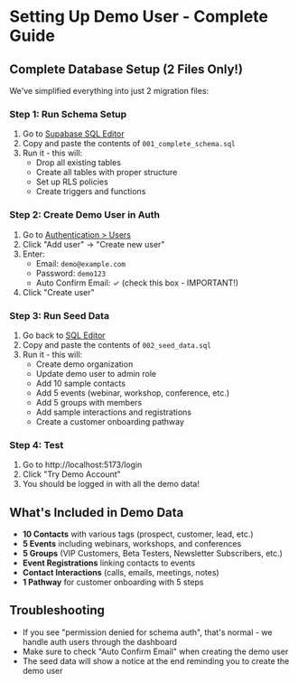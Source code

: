 # Setting Up Demo User - Complete Guide

## Complete Database Setup (2 Files Only!)

We've simplified everything into just 2 migration files:

### Step 1: Run Schema Setup
1. Go to [Supabase SQL Editor](https://supabase.com/dashboard/project/oxtjonaiubulnggytezf/sql)
2. Copy and paste the contents of `001_complete_schema.sql`
3. Run it - this will:
   - Drop all existing tables
   - Create all tables with proper structure
   - Set up RLS policies
   - Create triggers and functions

### Step 2: Create Demo User in Auth
1. Go to [Authentication > Users](https://supabase.com/dashboard/project/oxtjonaiubulnggytezf/auth/users)
2. Click "Add user" → "Create new user"
3. Enter:
   - Email: `demo@example.com`
   - Password: `demo123`
   - Auto Confirm Email: ✓ (check this box - IMPORTANT!)
4. Click "Create user"

### Step 3: Run Seed Data
1. Go back to [SQL Editor](https://supabase.com/dashboard/project/oxtjonaiubulnggytezf/sql)
2. Copy and paste the contents of `002_seed_data.sql`
3. Run it - this will:
   - Create demo organization
   - Update demo user to admin role
   - Add 10 sample contacts
   - Add 5 events (webinar, workshop, conference, etc.)
   - Add 5 groups with members
   - Add sample interactions and registrations
   - Create a customer onboarding pathway

### Step 4: Test
1. Go to http://localhost:5173/login
2. Click "Try Demo Account"
3. You should be logged in with all the demo data!

## What's Included in Demo Data
- **10 Contacts** with various tags (prospect, customer, lead, etc.)
- **5 Events** including webinars, workshops, and conferences
- **5 Groups** (VIP Customers, Beta Testers, Newsletter Subscribers, etc.)
- **Event Registrations** linking contacts to events
- **Contact Interactions** (calls, emails, meetings, notes)
- **1 Pathway** for customer onboarding with 5 steps

## Troubleshooting
- If you see "permission denied for schema auth", that's normal - we handle auth users through the dashboard
- Make sure to check "Auto Confirm Email" when creating the demo user
- The seed data will show a notice at the end reminding you to create the demo user